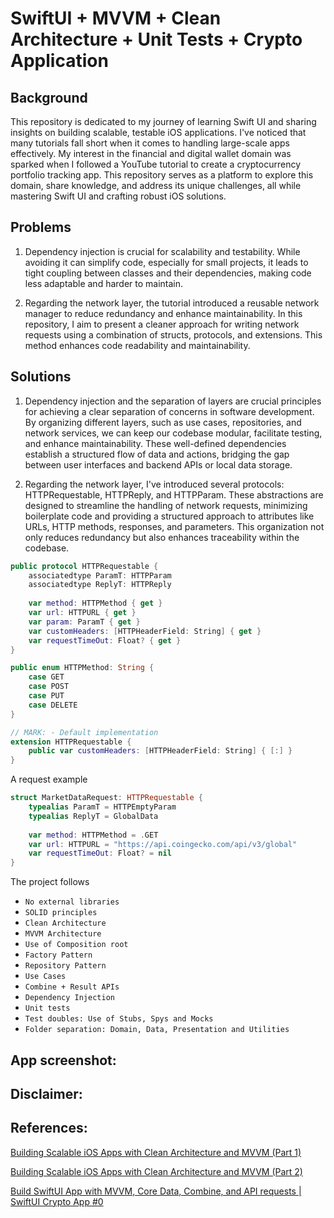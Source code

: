 # SwiftUI + MVVM + Clean Architecture + Unit Tests + Crypto Application


## Background
This repository is dedicated to my journey of learning Swift UI and sharing insights on building scalable, testable iOS applications. I've noticed that many tutorials fall short when it comes to handling large-scale apps effectively. My interest in the financial and digital wallet domain was sparked when I followed a YouTube tutorial to create a cryptocurrency portfolio tracking app. This repository serves as a platform to explore this domain, share knowledge, and address its unique challenges, all while mastering Swift UI and crafting robust iOS solutions.

## Problems
1. Dependency injection is crucial for scalability and testability. While avoiding it can simplify code, especially for small projects, it leads to tight coupling between classes and their dependencies, making code less adaptable and harder to maintain.

2. Regarding the network layer, the tutorial introduced a reusable network manager to reduce redundancy and enhance maintainability. In this repository, I aim to present a cleaner approach for writing network requests using a combination of structs, protocols, and extensions. This method enhances code readability and maintainability.

## Solutions
1. Dependency injection and the separation of layers are crucial principles for achieving a clear separation of concerns in software development. By organizing different layers, such as use cases, repositories, and network services, we can keep our codebase modular, facilitate testing, and enhance maintainability. These well-defined dependencies establish a structured flow of data and actions, bridging the gap between user interfaces and backend APIs or local data storage.

2. Regarding the network layer, I've introduced several protocols: HTTPRequestable, HTTPReply, and HTTPParam. These abstractions are designed to streamline the handling of network requests, minimizing boilerplate code and providing a structured approach to attributes like URLs, HTTP methods, responses, and parameters. This organization not only reduces redundancy but also enhances traceability within the codebase.
```swift
public protocol HTTPRequestable {
    associatedtype ParamT: HTTPParam
    associatedtype ReplyT: HTTPReply
    
    var method: HTTPMethod { get }
    var url: HTTPURL { get }
    var param: ParamT { get }
    var customHeaders: [HTTPHeaderField: String] { get }
    var requestTimeOut: Float? { get }
}

public enum HTTPMethod: String {
    case GET
    case POST
    case PUT
    case DELETE
}

// MARK: - Default implementation
extension HTTPRequestable {
    public var customHeaders: [HTTPHeaderField: String] { [:] }
}
```
A request example
```swift
struct MarketDataRequest: HTTPRequestable {
    typealias ParamT = HTTPEmptyParam
    typealias ReplyT = GlobalData
    
    var method: HTTPMethod = .GET
    var url: HTTPURL = "https://api.coingecko.com/api/v3/global"
    var requestTimeOut: Float? = nil
}
```

The project follows

- ``No external libraries``
- ``SOLID principles``
- ``Clean Architecture``
- ``MVVM Architecture``
- ``Use of Composition root``
- ``Factory Pattern``
- ``Repository Pattern``
- ``Use Cases``
- ``Combine + Result APIs``
- ``Dependency Injection``
- ``Unit tests``
- ``Test doubles: Use of Stubs, Spys and Mocks``
- ``Folder separation: Domain, Data, Presentation and Utilities``

## App screenshot:

## Disclaimer:

## References: 

[Building Scalable iOS Apps with Clean Architecture and MVVM (Part 1)](https://medium.com/@wadegraduate/building-scalable-ios-apps-with-clean-architecture-and-mvvm-part-1-38a3d142cf59)

[Building Scalable iOS Apps with Clean Architecture and MVVM (Part 2)](https://medium.com/@wadegraduate/building-scalable-ios-apps-with-clean-architecture-and-mvvm-part-2-c24ff24075c0)

[Build SwiftUI App with MVVM, Core Data, Combine, and API requests | SwiftUI Crypto App #0](https://youtu.be/TTYKL6CfbSs?si=pbv-6BSNSZ2YGTUB)
